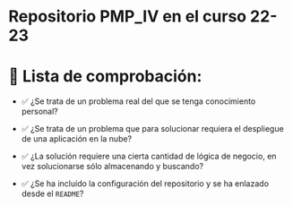 # Repositorio PMP_IV en el curso 22-23
# :bookmark_tabs: Lista de comprobación: 


- :white_check_mark: ¿Se trata de un problema real del que se tenga conocimiento personal?

- :white_check_mark: ¿Se trata de un problema que para solucionar requiera el despliegue de una aplicación en la nube?

- :white_check_mark: ¿La solución requiere una cierta cantidad de lógica de negocio, en vez solucionarse sólo almacenando y buscando? 

- :white_check_mark: ¿Se ha incluído la configuración del repositorio y se ha enlazado desde el `README`?